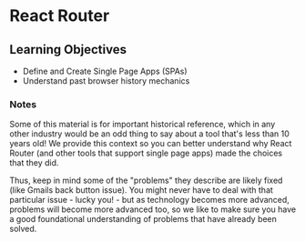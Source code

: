 # React Router

## Learning Objectives

* Define and Create Single Page Apps (SPAs)
* Understand past browser history mechanics

### Notes

Some of this material is for important historical reference, which in any other industry would be an odd thing to say about a tool that's less than 10 years old! We provide this context so you can better understand why React Router (and other tools that support single page apps) made the choices that they did.

Thus, keep in mind some of the "problems" they describe are likely fixed (like Gmails back button issue). You might never have to deal with that particular issue - lucky you! - but as technology becomes more advanced, problems will become more advanced too, so we like to make sure you have a good foundational understanding of problems that have already been solved.
